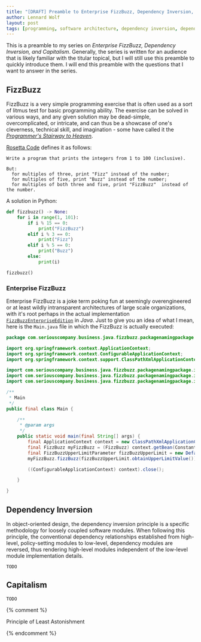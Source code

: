 ```yaml
---
title: "[DRAFT] Preamble to Enterprise FizzBuzz, Dependency Inversion, and Capitalism"
author: Lennard Wolf
layout: post
tags: [programming, software architecture, dependency inversion, dependency injection, inversion of control, enterprise fizzbuzz, capitalism]
---
```


This is a preamble to my series on _Enterprise FizzBuzz, Dependency Inversion,
and Capitalism_. Generally, the series is written for an audience that is likely
familiar with the titular topical, but I will still use this preamble to quickly
introduce them. I will end this preamble with the questions that I want to
answer in the series.

<!--more-->

## FizzBuzz

FizzBuzz is a very simple programming exercise that is often used as a sort of
litmus test for basic programming ability. The exercise can be solved in various
ways, and any given solution may be dead-simple, overcomplicated, or intricate,
and can thus be a showcase of one's cleverness, technical skill, and
imagination - some have called it the
[_Programmer's Stairway to Heaven_](https://blog.codinghorror.com/fizzbuzz-the-programmers-stairway-to-heaven/).

[Rosetta Code](https://rosettacode.org/wiki/FizzBuzz) defines it as follows:

``` text
Write a program that prints the integers from 1 to 100 (inclusive).

But:
  for multiples of three, print "Fizz" instead of the number;
  for multiples of five, print "Buzz" instead of the number;
  for multiples of both three and five, print "FizzBuzz"  instead of the number.
```

A solution in Python:

``` python
def fizzbuzz() -> None:
    for i in range(1, 101):
        if i % 15 == 0:
            print("FizzBuzz")
        elif i % 3 == 0:
            print("Fizz")
        elif i % 5 == 0:
            print("Buzz")
        else:
            print(i)

fizzbuzz()
```

### Enterprise FizzBuzz

Enterprise FizzBuzz is a joke term poking fun at seemingly overengineered or at
least wildly intransparent architectures of large scale organizations, with it's
root perhaps in the actual implementation
[`FizzBuzzEnterpriseEdition`](https://github.com/EnterpriseQualityCoding/FizzBuzzEnterpriseEdition)
in _Java_. Just to give you an idea of what I mean, here is the `Main.java` file
in which the FizzBuzz is actually executed:

``` java
package com.seriouscompany.business.java.fizzbuzz.packagenamingpackage.impl;

import org.springframework.context.ApplicationContext;
import org.springframework.context.ConfigurableApplicationContext;
import org.springframework.context.support.ClassPathXmlApplicationContext;

import com.seriouscompany.business.java.fizzbuzz.packagenamingpackage.impl.parameters.DefaultFizzBuzzUpperLimitParameter;
import com.seriouscompany.business.java.fizzbuzz.packagenamingpackage.interfaces.FizzBuzz;
import com.seriouscompany.business.java.fizzbuzz.packagenamingpackage.interfaces.parameters.FizzBuzzUpperLimitParameter;

/**
 * Main
 */
public final class Main {

    /**
     * @param args
     */
    public static void main(final String[] args) {
        final ApplicationContext context = new ClassPathXmlApplicationContext(Constants.SPRING_XML);
        final FizzBuzz myFizzBuzz = (FizzBuzz) context.getBean(Constants.STANDARD_FIZZ_BUZZ);
        final FizzBuzzUpperLimitParameter fizzBuzzUpperLimit = new DefaultFizzBuzzUpperLimitParameter();
        myFizzBuzz.fizzBuzz(fizzBuzzUpperLimit.obtainUpperLimitValue());

        ((ConfigurableApplicationContext) context).close();

    }

}
```

## Dependency Inversion

In object-oriented design, the dependency inversion principle is a specific
methodology for loosely coupled software modules. When following this principle,
the conventional dependency relationships established from high-level,
policy-setting modules to low-level, dependency modules are reversed, thus
rendering high-level modules independent of the low-level module implementation
details.

`TODO`

## Capitalism

`TODO`

{% comment %}

Principle of Least Astonishment

{% endcomment %}
